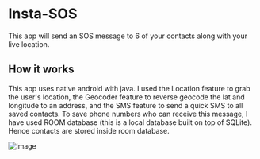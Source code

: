# Insta-SOS

This app will send an SOS message to 6 of your contacts along with your live location.

## How it works
This app uses native android with java. I used the Location feature to grab the user's location, 
the Geocoder feature to reverse geocode the lat and longitude to an address, and the SMS feature to send a quick SMS to all saved contacts. 
To save phone numbers who can receive this message, I have used ROOM database (this is a local database built on top of SQLite).
Hence contacts are stored inside room database.

![image](https://user-images.githubusercontent.com/89146189/232293601-ed6f0cb1-cf87-4a89-8046-b307d8183a27.png)


